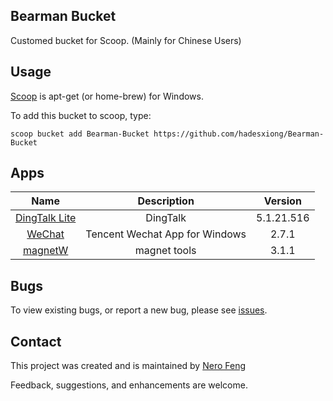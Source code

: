## Bearman Bucket

Customed bucket for Scoop. (Mainly for Chinese Users)

## Usage

[Scoop](<https://scoop.sh/>) is apt-get (or home-brew) for Windows.

To add this bucket to scoop, type:

```
scoop bucket add Bearman-Bucket https://github.com/hadesxiong/Bearman-Bucket
```

## Apps

|                        Name                         |             Description              |       Version       |
| :-------------------------------------------------: | :----------------------------------: | :-----------------: |
|        [DingTalk Lite](https://www.dingtalk.com/)        |               DingTalk              |    5.1.21.516      |
|         [WeChat](https://pc.weixin.qq.com/)         |    Tencent Wechat App for Windows    |        2.7.1        |
|         [magnetW](https://github.com/xiandanin/magnetW)         |    magnet tools    |        3.1.1        |

## Bugs

To view existing bugs, or report a new bug, please see [issues](<https://github.com/hadesxiong/Bearman-Bucket/issues>).

## Contact

This project was created and is maintained by [Nero Feng](<https://mail.google.com/mail/u/0/?view=cm&fs=1&tf=1&source=mailto&to=fengshixiong890614@gmail.com>)

Feedback, suggestions, and enhancements are welcome.